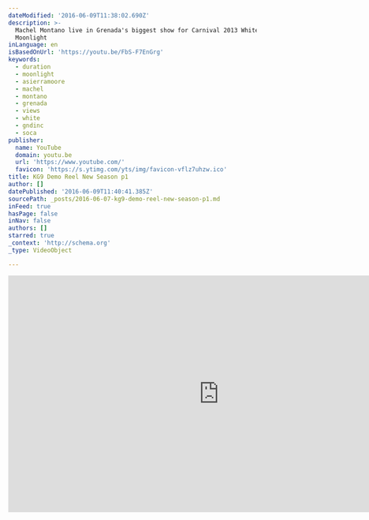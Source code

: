 ```yaml
---
dateModified: '2016-06-09T11:38:02.690Z'
description: >-
  Machel Montano live in Grenada's biggest show for Carnival 2013 White in the
  Moonlight
inLanguage: en
isBasedOnUrl: 'https://youtu.be/FbS-F7EnGrg'
keywords:
  - duration
  - moonlight
  - asierramoore
  - machel
  - montano
  - grenada
  - views
  - white
  - gndinc
  - soca
publisher:
  name: YouTube
  domain: youtu.be
  url: 'https://www.youtube.com/'
  favicon: 'https://s.ytimg.com/yts/img/favicon-vflz7uhzw.ico'
title: KG9 Demo Reel New Season p1
author: []
datePublished: '2016-06-09T11:40:41.385Z'
sourcePath: _posts/2016-06-07-kg9-demo-reel-new-season-p1.md
inFeed: true
hasPage: false
inNav: false
authors: []
starred: true
_context: 'http://schema.org'
_type: VideoObject

---
```

<iframe src="https://cdn.embedly.com/widgets/media.html?src=https%3A%2F%2Fwww.youtube.com%2Fembed%2FFbS-F7EnGrg%3Ffeature%3Doembed&amp;url=http%3A%2F%2Fwww.youtube.com%2Fwatch%3Fv%3DFbS-F7EnGrg&amp;image=https%3A%2F%2Fi.ytimg.com%2Fvi%2FFbS-F7EnGrg%2Fhqdefault.jpg&amp;key=b7d04c9b404c499eba89ee7072e1c4f7&amp;type=text%2Fhtml&amp;schema=youtube" width="854" height="480" scrolling="no" frameborder="0" allowfullscreen="" style=""></iframe>
